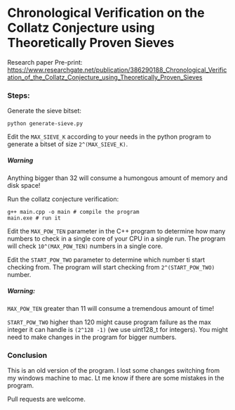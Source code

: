 # Chronological Verification on the Collatz Conjecture using Theoretically Proven Sieves

Research paper Pre-print: https://www.researchgate.net/publication/386290188_Chronological_Verification_of_the_Collatz_Conjecture_using_Theoretically_Proven_Sieves

### Steps:

Generate the sieve bitset:

```
python generate-sieve.py
```

Edit the `MAX_SIEVE_K` according to your needs in the python program to generate a bitset of size `2^(MAX_SIEVE_K)`.

##### Warning

Anything bigger than 32 will consume a humongous amount of memory and disk space! 

Run the collatz conjecture verification:

```
g++ main.cpp -o main # compile the program
main.exe # run it
```

Edit the `MAX_POW_TEN` parameter in the C++ program to determine how many numbers to check in a single core of your CPU in a single run. The program will check `10^(MAX_POW_TEN)` numbers in a single core.

Edit the `START_POW_TWO` parameter to determine which number ti start checking from. The program will start checking from `2^(START_POW_TWO)` number. 

##### Warning:

`MAX_POW_TEN` greater than 11 will consume a tremendous amount of time!

`START_POW_TWO` higher than 120 might cause program failure as the max integer it can handle is `(2^128 -1)` (we use uint128_t for integers). You might need to make changes in the program for bigger numbers. 

### Conclusion

This is an old version of the program. I lost some changes switching from my windows machine to mac. Lt me know if there are some mistakes in the program.

Pull requests are welcome.